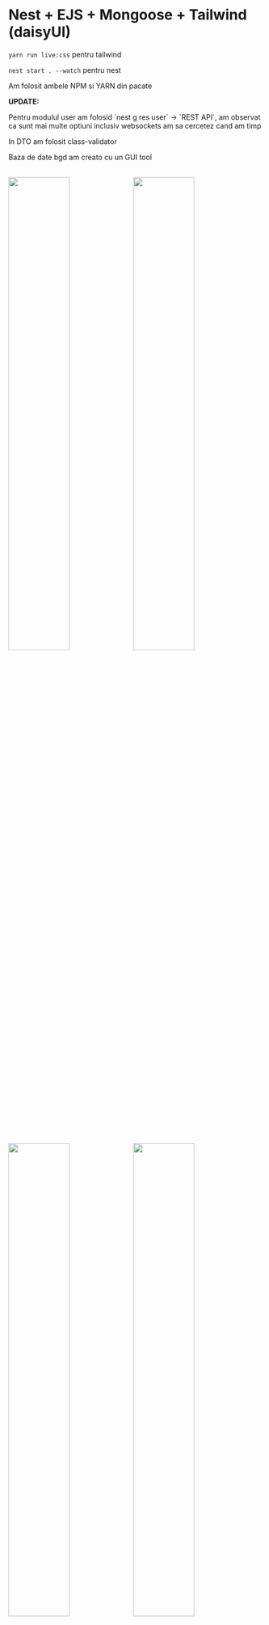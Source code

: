 <h1>Nest + EJS + Mongoose + Tailwind (daisyUI)</h1>

`yarn run live:css` pentru tailwind

`nest start . --watch` pentru nest

Am folosit ambele NPM si YARN din pacate

<b>UPDATE: </b>
<p>Pentru modulul user am folosid `nest g res user` -> `REST API`, am observat ca sunt mai multe optiuni inclusiv websockets am sa cercetez cand am timp</p>
<p>In DTO am folosit class-validator</p>
<p>Baza de date bgd am creato cu un GUI tool</p>
<br>
<img src="https://software-ieftin.ro/dd3.PNG" style="width: 49%; display: inline-block"><img src="https://software-ieftin.ro/dd4.PNG" style="width: 49%; display: inline-block">
<br>
<img src="https://software-ieftin.ro/dd1.PNG" style="width: 49%; display: inline-block"><img src="https://software-ieftin.ro/dd2.PNG" style="width: 49%; display: inline-block">

